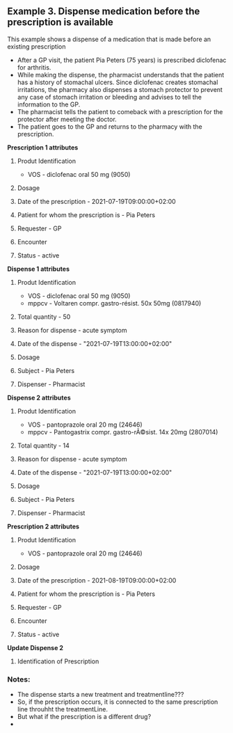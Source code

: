 ## Example 3. Dispense medication before the prescription is available

This example shows a dispense of a medication that is made before an existing prescription

* After a GP visit, the patient Pia Peters (75 years) is prescribed diclofenac for arthritis.
* While making the dispense, the pharmacist understands that the patient has a history of stomachal ulcers. Since diclofenac creates stomachal irritations, the pharmacy also dispenses a stomach protector to prevent any case of stomach irritation or bleeding and advises to tell the information to the GP. 
* The pharmacist tells the patient to comeback with a prescription for the protector after meeting the doctor.
* The patient goes to the GP and returns to the pharmacy with the prescription.

**Prescription 1 attributes**
1. Produt Identification
     * VOS - diclofenac oral 50 mg (9050) 	
  
2. Dosage 
   
3. Date of the prescription - 2021-07-19T09:00:00+02:00
   
4. Patient for whom the prescription is - Pia Peters
   
5. Requester - GP
   
6. Encounter 
   
7. Status - active

**Dispense 1 attributes**
1. Produt Identification 
     * VOS - diclofenac oral 50 mg (9050) 	
     * mppcv - Voltaren compr. gastro-résist. 50x 50mg (0817940)

2. Total quantity - 50
   
3. Reason for dispense - acute symptom
   
4. Date of the dispense - "2021-07-19T13:00:00+02:00"
   
5. Dosage 
   
6. Subject - Pia Peters
   
7. Dispenser - Pharmacist

**Dispense 2 attributes**
1. Produt Identification
     * VOS - pantoprazole oral 20 mg (24646) 	
     * mppcv - Pantogastrix compr. gastro-rÃ©sist. 14x 20mg (2807014)

2. Total quantity - 14
   
3. Reason for dispense - acute symptom 
   
4. Date of the dispense - "2021-07-19T13:00:00+02:00"
   
5. Dosage 
   
6. Subject - Pia Peters
   
7. Dispenser - Pharmacist

**Prescription 2 attributes**
1. Produt Identification
     * VOS - pantoprazole oral 20 mg (24646) 	
  
2. Dosage 
   
3. Date of the prescription - 2021-08-19T09:00:00+02:00
   
4. Patient for whom the prescription is - Pia Peters
   
5. Requester - GP
   
6. Encounter 
   
7. Status - active

**Update Dispense 2**
1. Identification of Prescription 



### Notes:  
* The dispense starts a new treatment and treatmentline??? 
* So, if the prescription occurs, it is connected to the same prescription line throuhht the treatmentLine.
* But what if the prescription is a different drug? 
* 
